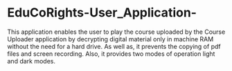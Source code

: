 # EduCoRights-User_Application-
This application enables the user to play the course uploaded by the Course Uploader application by decrypting digital material only in machine RAM without the need for a hard drive. As well as, it prevents the copying of pdf files and screen recording. Also, it provides two modes of operation light and dark modes.

